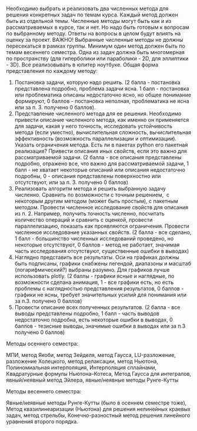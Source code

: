 Необходимо выбрать и реализовать два численных метода для решения конкретных задач по темам курса. Каждый метод должен быть из отдельной темы. Численные методы могут быть как и из рассматриваемых в курсе, так и нет. Но надо быть готовым к вопросам по выбранному методу. Ответы на вопросы в целом будут влиять на оценку за проект. ВАЖНО! Выбранные численные методы не должны пересекаться в рамках группы. Минимум один метод должен быть по темам весеннего семестра. Одна из задач должна быть многомерная по пространству (для гиперболики или параболики - 2D, для эллиптики - 3D). Все реализовывать в юпитер ноутбуке. Общая форма представления по каждому методу:

1. Постановка задачи, которую надо решить. (2 балла - постановка представлена подробно, проблема задачи ясна. 1 балл - постановка или проблематика описаны недостаточно ясно, но общее понимание формируют, 0 баллов - постановка неполная, проблематика не ясна или за п. 3. получено 0 баллов).
2. Представление численного метода для ее решения. Необходимо привести описание численного метода, как именно он применяется для задачи, какая у него точность, исследовать устойчивость метода (если уместно), вычислительная сложность, вычислительная эффективность (возможность параллелизации и оптимизации). Указать ограничения метода. Есть ли в пакетах python его пакетная реализация? Привести описания иных свойств, если это важно для рассматриваемой задачи. (2 балла - все описания представлены подробно, отражено все, что важно для рассматриваемой задачи, 1 балл - не хватает некоторые описаний или описания недостаточно подробны, 0 - описания представлены поверхностно или отсутствуют, или за п. 3. получено 0 баллов)
3. Реализовать алгоритм метода и решить выбранную задачу численно. Сравнить по возможности с точным решением,  с некоторым другим методом (может быть простым), с пакетным методом. Провести численное исследование свойств для описания из п. 2. Например, получить точность численно, посчитать количество операций и сравнить с оценкой, провести параллелизацию, показать как проявляются ограничения. Провести численное исследование указанных свойств. (2 балла - все сделано, 1 балл - большинство численных исследований проведено, но некоторые отсутствуют, 0 баллов - метод не работает, значимая часть исследования отсутствуют, существенные ошибки в выводах)
4. Наглядно представить все результаты. Оси на графиках должны быть подписаны, графики снабжены легендой, диапазоны и масштаб (логарифмический?) выбраны разумно. Для графиков лучше использовать plotly. (2 баллы - графики ясные и наглядные, по возможности сделана анимация, 1 - все графики есть, но есть проблемы с наглядностью представления результатов, 0 баллов - графики не ясны, требует значительных усилий для понимания или за п.3. получено 0 баллов)
5. Провести описание всех полученных результатов. (2 балла - все выводы представлены подробно, 1 балл - часть выводов недостаточно подробна, есть некоторые ошибки в выводах, 0 баллов - тезисные выводы, значимые ошибки в выводах или за п.3 получено 0 баллов)

Методы осеннего семестра:

МПИ, метод Якоби, метод Зейделя, метод Гаусса, LU-разложение, разложение Холецкого, метод релаксации, метод Ньютона, Полиномиальная интерполяция, Интерполяция сплайнами, Квадратурные формулы Ньютона–Котеса, Метод Гаусса для интегралов, явный/неявный метод Эйлера, явные/неявные методы Рунге-Кутты

Методы весеннего семестра:

Явные/неявные методы Рунге-Кутты (было в осеннем семестре тоже), Метод квазилинеаризации (Ньютона) для решения нелинейных краевых задач, метод стрельбы, Конечно-разностный метод решения линейного уравнения второго порядка.